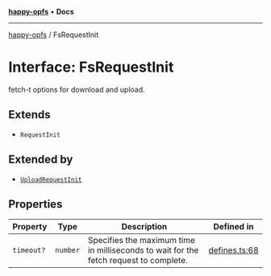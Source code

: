 [**happy-opfs**](../README.md) • **Docs**

***

[happy-opfs](../README.md) / FsRequestInit

# Interface: FsRequestInit

fetch-t options for download and upload.

## Extends

- `RequestInit`

## Extended by

- [`UploadRequestInit`](UploadRequestInit.md)

## Properties

| Property | Type | Description | Defined in |
| ------ | ------ | ------ | ------ |
| `timeout?` | `number` | Specifies the maximum time in milliseconds to wait for the fetch request to complete. | [defines.ts:68](https://github.com/JiangJie/happy-opfs/blob/4af0ec94e963041b297916e2971f6a01ca677a5c/src/fs/defines.ts#L68) |
